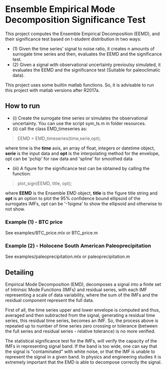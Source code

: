 # Ensemble Empirical Mode Decomposition Significance Test #

This project computes the Ensemble Empirical Decomposition (EEMD), and their significance test based on t-student distribution in two ways:
* (1) Given the time series' signal to noise ratio, it creates n amounts of surrogate time series and then, evaluates the EEMD and the significance test.
* (2) Given a signal with observational uncertainty previoulsy simulated, it evaluates the EEMD and the significance test (Suitable for paleoclimatic data).

This project uses some builtin matlab functions. So, it is advisable to run this project with matlab versions after R2017a.

## How to run ##

* (i)  Create the surrogate time series or simulates the observational uncertainty. You can use the script sym_ts.m in folder resources.
* (ii) call the class EMD_timeseries as:

> EEMD = EMD_timeseries(time,serie,opt);

where time is the **time** axis, an array of float, integers or datetime object, **serie** is the input data and **opt** is the interpolating method 
for the envelope, opt can be 'pchip' for raw data and 'spline' for smoothed data 

* (iii) A figure for the significance test can be obtained by calling the function:

> plot_sign(EEMD, title, opt);

where **EEMD** is the Ensemble EMD object, **title** is the figure title string and **opt** is an option to plot the 95% confidence bound ellipsoid of 
the surrogates IMFs, opt can be '-1sigma' to show the ellipsoid and otherwise to not show.

### Example (1) - BTC price ###
See examples/BTC_price.mlx or BTC_price.m

### Example (2) - Holocene South American Paleoprecipitation ###
See examples/paleoprecipitation.mlx or paleoprecipitation.m

## Detailing ##

Empirical Mode Decomposition (EMD), decomposes a signal into a finite set of Intrinsic Mode Functions (IMFs) and residual series, with each IMF representing a scale of data variability, where the sum of the IMFs and the residual component represent the full data.

First of all, the time series upper and lower envelope is computed and thus, averaged and then subtracted from the signal, generating a residual time series, this residual time series, becomes an IMF. So, the process above is repeated up to number of time series zero crossing or tolerance (between the full series and residual series - relative tolerance) is no more verified.

The statistical significance test for the IMFs, will verify the capacity of the IMFs in representing signal band. If the band is too wide, one can say that the signal is "contaminated" with white noise, or that the IMF is unable to represent the signal in a given band. In physics and engineering studies it is extremely important that the EMD
is able to decompose correctly the signal. 

